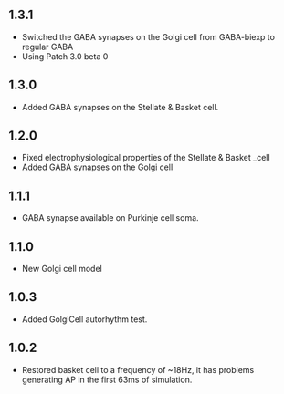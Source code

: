 ## 1.3.1

* Switched the GABA synapses on the Golgi cell from GABA-biexp to regular GABA
* Using Patch 3.0 beta 0

## 1.3.0

* Added GABA synapses on the Stellate & Basket cell.

## 1.2.0

* Fixed electrophysiological properties of the Stellate & Basket _cell
* Added GABA synapses on the Golgi cell

## 1.1.1

* GABA synapse available on Purkinje cell soma.

## 1.1.0

* New Golgi cell model

## 1.0.3

* Added GolgiCell autorhythm test.

## 1.0.2

* Restored basket cell to a frequency of ~18Hz, it has problems generating AP in the first
  63ms of simulation.
